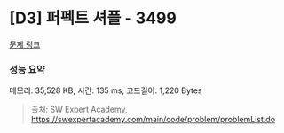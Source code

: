 # [D3] 퍼펙트 셔플 - 3499 

[문제 링크](https://swexpertacademy.com/main/code/problem/problemDetail.do?contestProbId=AWGsRbk6AQIDFAVW) 

### 성능 요약

메모리: 35,528 KB, 시간: 135 ms, 코드길이: 1,220 Bytes



> 출처: SW Expert Academy, https://swexpertacademy.com/main/code/problem/problemList.do